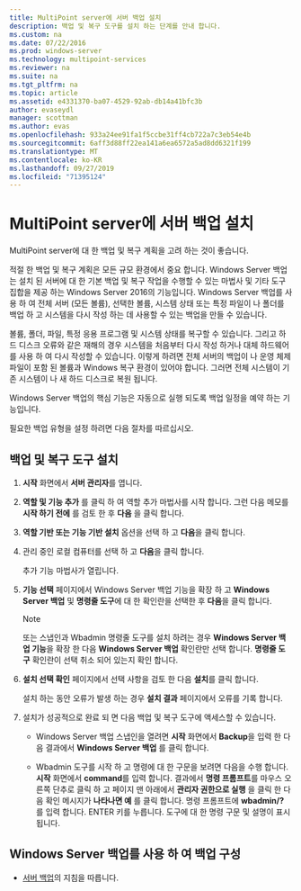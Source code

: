 ```yaml
---
title: MultiPoint server에 서버 백업 설치
description: 백업 및 복구 도구를 설치 하는 단계를 안내 합니다.
ms.custom: na
ms.date: 07/22/2016
ms.prod: windows-server
ms.technology: multipoint-services
ms.reviewer: na
ms.suite: na
ms.tgt_pltfrm: na
ms.topic: article
ms.assetid: e4331370-ba07-4529-92ab-db14a41bfc3b
author: evaseydl
manager: scottman
ms.author: evas
ms.openlocfilehash: 933a24ee91fa1f5ccbe31ff4cb722a7c3eb54e4b
ms.sourcegitcommit: 6aff3d88ff22ea141a6ea6572a5ad8dd6321f199
ms.translationtype: MT
ms.contentlocale: ko-KR
ms.lasthandoff: 09/27/2019
ms.locfileid: "71395124"
---
```

# <a name="install-server-backup-on-your-multipoint-server"></a>MultiPoint server에 서버 백업 설치
MultiPoint server에 대 한 백업 및 복구 계획을 고려 하는 것이 좋습니다.
  
적절 한 백업 및 복구 계획은 모든 규모 환경에서 중요 합니다. Windows Server 백업는 설치 된 서버에 대 한 기본 백업 및 복구 작업을 수행할 수 있는 마법사 및 기타 도구 집합을 제공 하는 Windows Server 2016의 기능입니다. Windows Server 백업를 사용 하 여 전체 서버 (모든 볼륨), 선택한 볼륨, 시스템 상태 또는 특정 파일이 나 폴더를 백업 하 고 시스템을 다시 작성 하는 데 사용할 수 있는 백업을 만들 수 있습니다.  
  
볼륨, 폴더, 파일, 특정 응용 프로그램 및 시스템 상태를 복구할 수 있습니다. 그리고 하드 디스크 오류와 같은 재해의 경우 시스템을 처음부터 다시 작성 하거나 대체 하드웨어를 사용 하 여 다시 작성할 수 있습니다. 이렇게 하려면 전체 서버의 백업이 나 운영 체제 파일이 포함 된 볼륨과 Windows 복구 환경이 있어야 합니다. 그러면 전체 시스템이 기존 시스템이 나 새 하드 디스크로 복원 됩니다.  
  
Windows Server 백업의 핵심 기능은 자동으로 실행 되도록 백업 일정을 예약 하는 기능입니다.  
  
필요한 백업 유형을 설정 하려면 다음 절차를 따르십시오.  
  
## <a name="install-backup-and-recovery-tools"></a>백업 및 복구 도구 설치  
  
1.  **시작** 화면에서 **서버 관리자**를 엽니다.  
  
2.  **역할 및 기능 추가** 를 클릭 하 여 역할 추가 마법사를 시작 합니다. 그런 다음 메모를 **시작 하기 전에** 를 검토 한 후 **다음** 을 클릭 합니다.  
  
3.  **역할 기반 또는 기능 기반 설치** 옵션을 선택 하 고 **다음**을 클릭 합니다.  
  
4.  관리 중인 로컬 컴퓨터를 선택 하 고 **다음**을 클릭 합니다.  
  
    추가 기능 마법사가 열립니다.  
  
5.  **기능 선택** 페이지에서 Windows Server 백업 기능을 확장 하 고 **Windows Server 백업** 및 **명령줄 도구**에 대 한 확인란을 선택한 후 **다음**을 클릭 합니다.  
  
    > [!NOTE]  
    > 또는 스냅인과 Wbadmin 명령줄 도구를 설치 하려는 경우 **Windows Server 백업 기능**을 확장 한 다음 **Windows Server 백업** 확인란만 선택 합니다. **명령줄 도구** 확인란이 선택 취소 되어 있는지 확인 합니다.  
  
6.  **설치 선택 확인** 페이지에서 선택 사항을 검토 한 다음 **설치**를 클릭 합니다.  
  
    설치 하는 동안 오류가 발생 하는 경우 **설치 결과** 페이지에서 오류를 기록 합니다.  
  
7.  설치가 성공적으로 완료 되 면 다음 백업 및 복구 도구에 액세스할 수 있습니다.  
  
    -   Windows Server 백업 스냅인을 열려면 **시작** 화면에서 **Backup**을 입력 한 다음 결과에서 **Windows Server 백업** 를 클릭 합니다.  
  
    -   Wbadmin 도구를 시작 하 고 명령에 대 한 구문을 보려면 다음을 수행 합니다. **시작** 화면에서 **command**를 입력 합니다. 결과에서 **명령 프롬프트**를 마우스 오른쪽 단추로 클릭 하 고 페이지 맨 아래에서 **관리자 권한으로 실행** 을 클릭 한 다음 확인 메시지가 **나타나면 예** 를 클릭 합니다. 명령 프롬프트에 **wbadmin/?** 를 입력 합니다. ENTER 키를 누릅니다. 도구에 대 한 명령 구문 및 설명이 표시 됩니다.  
  
## <a name="configure-backups-using-windows-server-backup"></a>Windows Server 백업를 사용 하 여 백업 구성  
  
-   [서버 백업](https://technet.microsoft.com/library/cc753528.aspx)의 지침을 따릅니다. 